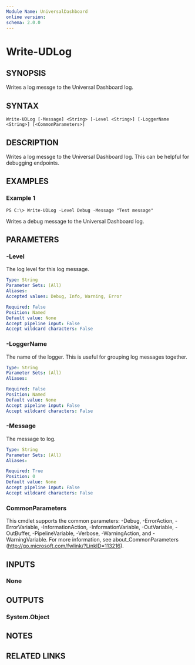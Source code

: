 ```yaml
---
Module Name: UniversalDashboard
online version:
schema: 2.0.0
---
```


# Write-UDLog

## SYNOPSIS
Writes a log messge to the Universal Dashboard log.

## SYNTAX

```
Write-UDLog [-Message] <String> [-Level <String>] [-LoggerName <String>] [<CommonParameters>]
```

## DESCRIPTION
Writes a log messge to the Universal Dashboard log. This can be helpful for debugging endpoints. 

## EXAMPLES

### Example 1
```
PS C:\> Write-UDLog -Level Debug -Message "Test message"
```

Writes a debug message to the Universal Dashboard log.

## PARAMETERS

### -Level
The log level for this log message.

```yaml
Type: String
Parameter Sets: (All)
Aliases: 
Accepted values: Debug, Info, Warning, Error

Required: False
Position: Named
Default value: None
Accept pipeline input: False
Accept wildcard characters: False
```

### -LoggerName
The name of the logger. This is useful for grouping log messages together.

```yaml
Type: String
Parameter Sets: (All)
Aliases: 

Required: False
Position: Named
Default value: None
Accept pipeline input: False
Accept wildcard characters: False
```

### -Message
The message to log.

```yaml
Type: String
Parameter Sets: (All)
Aliases: 

Required: True
Position: 0
Default value: None
Accept pipeline input: False
Accept wildcard characters: False
```

### CommonParameters
This cmdlet supports the common parameters: -Debug, -ErrorAction, -ErrorVariable, -InformationAction, -InformationVariable, -OutVariable, -OutBuffer, -PipelineVariable, -Verbose, -WarningAction, and -WarningVariable. For more information, see about_CommonParameters (http://go.microsoft.com/fwlink/?LinkID=113216).

## INPUTS

### None

## OUTPUTS

### System.Object

## NOTES

## RELATED LINKS




